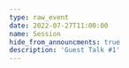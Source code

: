 ```yaml
---
type: raw_event
date: 2022-07-27T11:00:00
name: Session
hide_from_announcments: true
description: 'Guest Talk #1'
---
```

